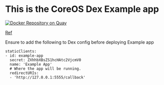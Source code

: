 # This is the CoreOS Dex Example app

[![Docker Repository on Quay](https://quay.io/repository/vincentdesmet/dex-app/status "Docker Repository on Quay")](https://quay.io/repository/vincentdesmet/dex-app)

[Ref](https://github.com/coreos/dex/blob/master/Documentation/using-dex.md#writing-apps-that-use-dex)

Ensure to add the following to Dex config before deploying Example app

```
staticClients:
- id: example-app
  secret: ZXhhbXBsZS1hcHAtc2VjcmV0
  name: 'Example App'
  # Where the app will be running.
  redirectURIs:
  - 'http://127.0.0.1:5555/callback'
```
